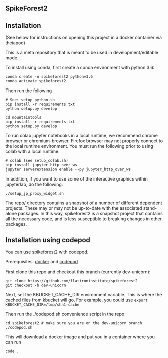 ## SpikeForest2

## Installation

(See below for instructions on opening this project in a docker container via theiapod)

This is a meta repository that is meant to be used in development/editable mode.

To install using conda, first create a conda environment with python 3.6:

```
conda create -n spikeforest2 python=3.6
conda activate spikeforest2
```

Then run the following

```
# See: setup_python.sh
pip install -r requirements.txt
python setup.py develop

cd mountaintools
pip install -r requirements.txt
python setup.py develop
```

To run colab jupyter notebooks in a local runtime, we recommend chrome browser or chromium-browser. Firefox browser may not properly connect to the local runtime environment. You must run the following prior to using colab with a local runtime:

```
# colab (see setup_colab.sh)
pip install jupyter_http_over_ws
jupyter serverextension enable --py jupyter_http_over_ws
```

In addition, if you want to use some of the interactive graphics within jupyterlab, do the following:

```
./setup_jp_proxy_widget.sh
```

The repo/ directory contains a snapshot of a number of different dependent projects. These may or may not be up-to-date with the associated stand-alone packages. In this way, spikeforest2 is a snapshot project that contains all the necessary code, and is less susceptible to breaking changes in other packages.

## Installation using codepod

You can use spikeforest2 with codepod.

Prerequisites: [docker](https://docs.docker.com/) and [codepod](https://github.com/magland/codepod)

First clone this repo and checkout this branch (currently dev-unicorn):

```
git clone https://github.com/flatironinstitute/spikeforest2
git checkout -b dev-unicorn
```

Next, set the KBUCKET_CACHE_DIR environment variable. This is where the cached files from kbucket will go. For example, you could use `export KBUCKET_CACHE_DIR=/tmp/sha1-cache`

Then run the ./codepod.sh convenience script in the repo

```
cd spikeforest2 # make sure you are on the dev-unicorn branch
./codepod.sh
```

This will download a docker image and put you in a container where you can run
```
code .
```

